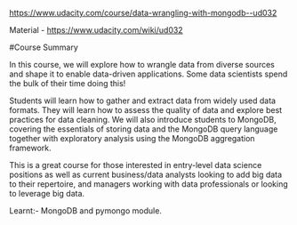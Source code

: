 https://www.udacity.com/course/data-wrangling-with-mongodb--ud032

Material - https://www.udacity.com/wiki/ud032

#Course Summary

In this course, we will explore how to wrangle data from diverse sources and shape it to enable data-driven applications. Some data scientists spend the bulk of their time doing this!

Students will learn how to gather and extract data from widely used data formats. They will learn how to assess the quality of data and explore best practices for data cleaning. We will also introduce students to MongoDB, covering the essentials of storing data and the MongoDB query language together with exploratory analysis using the MongoDB aggregation framework.

This is a great course for those interested in entry-level data science positions as well as current business/data analysts looking to add big data to their repertoire, and managers working with data professionals or looking to leverage big data.

Learnt:- MongoDB and pymongo module. 


